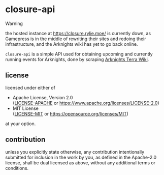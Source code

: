 # closure-api

> [!WARNING]
> the hosted instance at https://closure.rylie.moe/ is currently down, as Gamepress is in the middle of rewriting their sites and redoing their infrastructure, and the Arknights wiki has yet to go back online.

`closure-api` is a simple API used for obtaining upcoming and currently running events for Arknights, done by scraping [Arknights Terra Wiki](https://arknights.wiki.gg/).

## license

licensed under either of

*   Apache License, Version 2.0 \
    ([LICENSE-APACHE](LICENSE-APACHE) or https://www.apache.org/licenses/LICENSE-2.0)
*   MIT License \
	([LICENSE-MIT](LICENSE-MIT) or https://opensource.org/licenses/MIT)

at your option.

## contribution

unless you explicitly state otherwise, any contribution intentionally submitted for inclusion in the work by you, as defined in the Apache-2.0 license, shall be dual licensed as above, without any additional terms or conditions.
